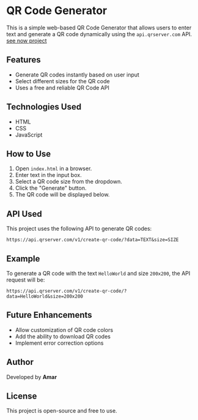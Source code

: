 # QR Code Generator

This is a simple web-based QR Code Generator that allows users to enter text and generate a QR code dynamically using the `api.qrserver.com` API.
[see now project](https://amarnath-webdev.github.io/QR-Code-Generator/)

## Features
- Generate QR codes instantly based on user input
- Select different sizes for the QR code
- Uses a free and reliable QR Code API

## Technologies Used
- HTML
- CSS
- JavaScript

## How to Use
1. Open `index.html` in a browser.
2. Enter text in the input box.
3. Select a QR code size from the dropdown.
4. Click the "Generate" button.
5. The QR code will be displayed below.

## API Used
This project uses the following API to generate QR codes:
```
https://api.qrserver.com/v1/create-qr-code/?data=TEXT&size=SIZE
```

## Example
To generate a QR code with the text `HelloWorld` and size `200x200`, the API request will be:
```
https://api.qrserver.com/v1/create-qr-code/?data=HelloWorld&size=200x200
```

## Future Enhancements
- Allow customization of QR code colors
- Add the ability to download QR codes
- Implement error correction options

## Author
Developed by **Amar**

## License
This project is open-source and free to use.

